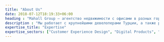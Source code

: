 ```yaml
---
title: "About Us"
date: 2018-07-12T18:19:33+06:00
heading : "Mahall Group — агентство недвижимости с офисами в разных городах Турции и Катаре."
description : "Мы работает с крупнейшими девелоперами Турции, а также реализуем собственные жилые проекты. Наша подход к работе — стратегия win-win. Вы не платите нам никакой комиссии, в случае покупки расходы на себя берут наши застройщики-партнеры."
expertise_title: "Expertise"
expertise_sectors: ["Customer Experience Design", "Digital Products", "Development", "Campaign & Content", "Employer Branding", "Animation & Motion Graphics", "Packaging & Product Design", "Retail & Spacial", "Print & Editorial Design", "Concept/Text", "Information Design"]
---
```

